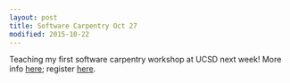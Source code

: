 ```yaml
---
layout: post
title: Software Carpentry Oct 27
modified: 2015-10-22
---
```


Teaching my first software carpentry workshop at UCSD next week! More info [here](http://scicomp.sdsc.edu/2015-10-27-ucsd/); register [here](https://www.regonline.com/Register/Checkin.aspx?EventID=1769832/).

